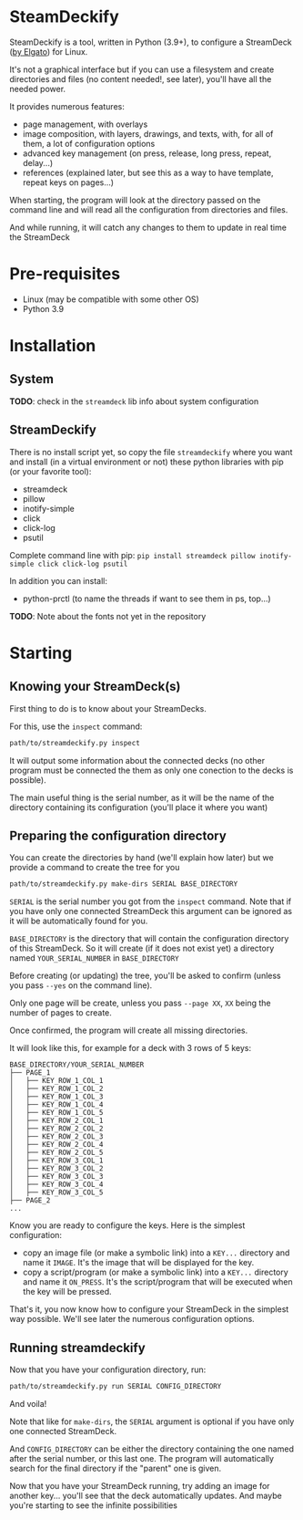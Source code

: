 # SteamDeckify

SteamDeckify is a tool, written in Python (3.9+), to configure a StreamDeck ([by Elgato](https://www.elgato.com/fr/stream-deck)) for Linux.

It's not a graphical interface but if you can use a filesystem and create directories and files (no content needed!, see later), you'll have all the needed power.

It provides numerous features:

- page management, with overlays
- image composition, with layers, drawings, and texts, with, for all of them, a lot of configuration options
- advanced key management (on press, release, long press, repeat, delay...)
- references (explained later, but see this as a way to have template, repeat keys on pages...)


When starting, the program will look at the directory passed on the command line and will read all the configuration from directories and files.

And while running, it will catch any changes to them to update in real time the StreamDeck

# Pre-requisites

- Linux (may be compatible with some other OS)
- Python 3.9

# Installation

## System

**TODO**: check in the `streamdeck` lib info about system configuration

## StreamDeckify

There is no install script yet, so copy the file `streamdeckify`  where you want and install (in a virtual environment or not) these python libraries with pip (or your favorite tool):

- streamdeck
- pillow
- inotify-simple
- click
- click-log
- psutil

Complete command line with pip: `pip install streamdeck pillow inotify-simple click click-log psutil`

In addition you can install:

- python-prctl (to name the threads if want to see them in ps, top...)


**TODO**: Note about the fonts not yet in the repository

# Starting

## Knowing your StreamDeck(s)

First thing to do is to know about your StreamDecks.

For this, use the `inspect` command:

```bash
path/to/streamdeckify.py inspect
```

It will output some information about the connected decks (no other program must be connected the them as only one conection to the decks is possible).

The main useful thing is the serial number, as it will be the name of the directory containing its configuration (you'll place it where you want)

## Preparing the configuration directory

You can create the directories by hand (we'll explain how later) but we provide a command to create the tree for you

```bash
path/to/streamdeckify.py make-dirs SERIAL BASE_DIRECTORY
```

`SERIAL` is the serial number you got from the `inspect` command. Note that if you have only one connected StreamDeck this argument can be ignored as it will be automatically found for you.

`BASE_DIRECTORY` is the directory that will contain the configuration directory of this StreamDeck. So it will create (if it does not exist yet) a directory named `YOUR_SERIAL_NUMBER` in `BASE_DIRECTORY`

Before creating (or updating) the tree, you'll be asked to confirm (unless you pass `--yes` on the command line).

Only one page will be create, unless you pass `--page XX`, `XX` being the number of pages to create.

Once confirmed, the program will create all missing directories.

It will look like this, for example for a deck with 3 rows of 5 keys:

```
BASE_DIRECTORY/YOUR_SERIAL_NUMBER
├── PAGE_1
│   ├── KEY_ROW_1_COL_1
│   ├── KEY_ROW_1_COL_2
│   ├── KEY_ROW_1_COL_3
│   ├── KEY_ROW_1_COL_4
│   ├── KEY_ROW_1_COL_5
│   ├── KEY_ROW_2_COL_1
│   ├── KEY_ROW_2_COL_2
│   ├── KEY_ROW_2_COL_3
│   ├── KEY_ROW_2_COL_4
│   ├── KEY_ROW_2_COL_5
│   ├── KEY_ROW_3_COL_1
│   ├── KEY_ROW_3_COL_2
│   ├── KEY_ROW_3_COL_3
│   ├── KEY_ROW_3_COL_4
│   ├── KEY_ROW_3_COL_5
├── PAGE_2
...
```

Know you are ready to configure the keys. Here is the simplest configuration:

- copy an image file (or make a symbolic link) into a `KEY...` directory and name it `IMAGE`. It's the image that will be displayed for the key.
- copy a script/program (or make a symbolic link) into a `KEY...` directory and name it `ON_PRESS`. It's the script/program that will be executed when the key will be pressed.

That's it, you now know how to configure your StreamDeck in the simplest way possible. We'll see later the numerous configuration options.

## Running streamdeckify

Now that you have your configuration directory, run:

```bash
path/to/streamdeckify.py run SERIAL CONFIG_DIRECTORY
```

And voila!

Note that like for `make-dirs`, the `SERIAL` argument is optional if you have only one connected StreamDeck.

And `CONFIG_DIRECTORY` can be either the directory containing the one named after the serial number, or this last one. The program will automatically search for the final directory if the "parent" one is given.

Now that you have your StreamDeck running, try adding an image for another key... you'll see that the deck automatically updates. And maybe you're starting to see the infinite possibilities
